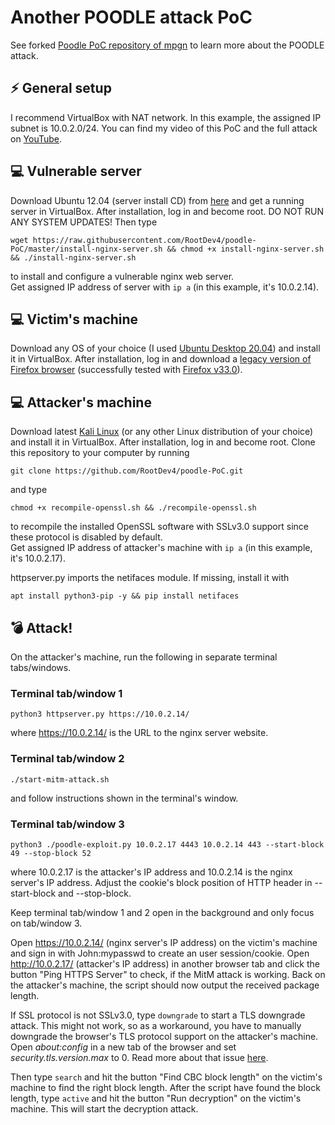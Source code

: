 # Another POODLE attack PoC
See forked [Poodle PoC repository of mpgn](https://github.com/mpgn/poodle-PoC) to learn more about  the POODLE attack.

## :zap: General setup
I recommend VirtualBox with NAT network. In this example, the assigned IP subnet is 10.0.2.0/24. You can find my video of this PoC and the full attack on [YouTube](https://www.youtube.com/watch?v=9w1x6_UI64c).

## :computer: Vulnerable server
Download Ubuntu 12.04 (server install CD) from [here](http://releases.ubuntu.com/12.04/) and get a running server in VirtualBox. After installation, log in and become root. DO NOT RUN ANY SYSTEM UPDATES! Then type
```console
wget https://raw.githubusercontent.com/RootDev4/poodle-PoC/master/install-nginx-server.sh && chmod +x install-nginx-server.sh && ./install-nginx-server.sh
```
to install and configure a vulnerable nginx web server.  
Get assigned IP address of server with ```ip a``` (in this example, it's 10.0.2.14).

## :computer: Victim's machine
Download any OS of your choice (I used [Ubuntu Desktop 20.04](https://ubuntu.com/download)) and install it in VirtualBox. After installation, log in and download a [legacy version of Firefox browser](https://ftp.mozilla.org/pub/firefox/releases/) (successfully tested with [Firefox v33.0](https://ftp.mozilla.org/pub/firefox/releases/33.0/)).

## :computer: Attacker's machine
Download latest [Kali Linux](https://www.kali.org/downloads/) (or any other Linux distribution of your choice) and install it in VirtualBox. After installation, log in and become root. Clone this repository to your computer by running
```console
git clone https://github.com/RootDev4/poodle-PoC.git
```
and type
```console
chmod +x recompile-openssl.sh && ./recompile-openssl.sh
```
to recompile the installed OpenSSL software with SSLv3.0 support since these protocol is disabled by default.  
Get assigned IP address of attacker's machine with ```ip a``` (in this example, it's 10.0.2.17).

httpserver.py imports the netifaces module. If missing, install it with
```console
apt install python3-pip -y && pip install netifaces
```

## :bomb: Attack!
On the attacker's machine, run the following in separate terminal tabs/windows.

### Terminal tab/window 1
```console
python3 httpserver.py https://10.0.2.14/
```
where https://10.0.2.14/ is the URL to the nginx server website.

### Terminal tab/window 2
```console
./start-mitm-attack.sh
```
and follow instructions shown in the terminal's window.

### Terminal tab/window 3
```console
python3 ./poodle-exploit.py 10.0.2.17 4443 10.0.2.14 443 --start-block 49 --stop-block 52
```
where 10.0.2.17 is the attacker's IP address and 10.0.2.14 is the nginx server's IP address. Adjust the cookie's block position of HTTP header in --start-block and --stop-block.

Keep terminal tab/window 1 and 2 open in the background and only focus on tab/window 3.

Open https://10.0.2.14/ (nginx server's IP address) on the victim's machine and sign in with John:mypasswd to create an user session/cookie. Open http://10.0.2.17/ (attacker's IP address) in another browser tab and click the button "Ping HTTPS Server" to check, if the MitM attack is working. Back on the attacker's machine, the script should now output the received package length.
 
If SSL protocol is not SSLv3.0, type ```downgrade``` to start a TLS downgrade attack. This might not work, so as a workaround, you have to manually downgrade the browser's TLS protocol support on the attacker's machine. Open _about:config_ in a new tab of the browser and set _security.tls.version.max_ to 0. Read more about that issue [here](https://github.com/mpgn/poodle-PoC/issues/4).

Then type ```search``` and hit the button "Find CBC block length" on the victim's machine to find the right block length. After the script have found the block length, type ```active``` and hit the button "Run decryption" on the victim's machine. This will start the decryption attack.
